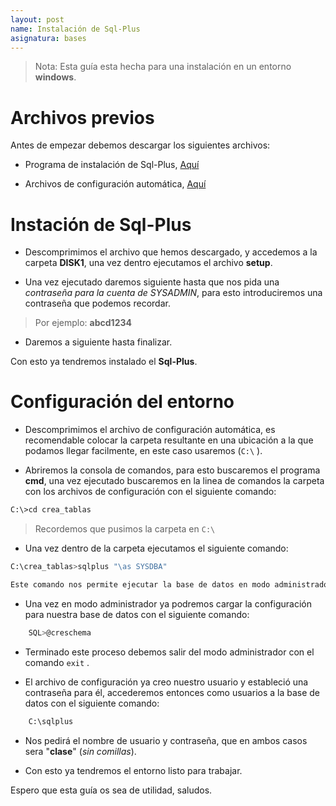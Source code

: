 ```yaml
---
layout: post
name: Instalación de Sql-Plus
asignatura: bases
---
```


> Nota: Esta guía esta hecha para una instalación en un entorno **windows**.

# Archivos previos

Antes de empezar debemos descargar los siguientes archivos:

- Programa de instalación de Sql-Plus, [Aquí](https://drive.google.com/file/d/1nNfBNswMoRg5OufCs6qOBlr1Hh1s7isq/view?usp=sharing)

- Archivos de configuración automática, [Aquí]({{site.baseurl}}/assets/recursos/SqlPlus_archivos/crea_tablas.rar)

# Instación de Sql-Plus

- Descomprimimos el archivo que hemos descargado, y accedemos a la carpeta **DISK1**, una vez dentro ejecutamos el archivo **setup**.

- Una vez ejecutado daremos siguiente hasta que nos pida una _contraseña para la cuenta de SYSADMIN_, para esto introduciremos una contraseña que podemos recordar.

> Por ejemplo: **abcd1234**

- Daremos a siguiente hasta finalizar.

Con esto ya tendremos instalado el **Sql-Plus**.

# Configuración del entorno

- Descomprimimos el archivo de configuración automática, es recomendable colocar la carpeta resultante en una ubicación a la que podamos llegar facilmente, en este caso usaremos (`C:\` ).

- Abriremos la consola de comandos, para esto buscaremos el programa **cmd**, una vez ejecutado buscaremos en la linea de comandos la carpeta con los archivos de configuración con el siguiente comando:

```bash
C:\>cd crea_tablas
```

> Recordemos que pusimos la carpeta en `C:\`

- Una vez dentro de la carpeta ejecutamos el siguiente comando:

```bash
C:\crea_tablas>sqlplus "\as SYSDBA"

Este comando nos permite ejecutar la base de datos en modo administrador.
```

- Una vez en modo administrador ya podremos cargar la configuración para nuestra base de datos con el siguiente comando:

```bash
    SQL>@creschema
```
- Terminado este proceso debemos salir del modo administrador con el comando `exit` .

- El archivo de configuración ya creo nuestro usuario y estableció una contraseña para él, accederemos entonces como usuarios a la base de datos con el siguiente comando:

```bash
    C:\sqlplus
```
- Nos pedirá el nombre de usuario y contraseña, que en ambos casos sera "**clase**" (_sin comillas_).

- Con esto ya tendremos el entorno listo para trabajar.

Espero que esta guía os sea de utilidad, saludos.


